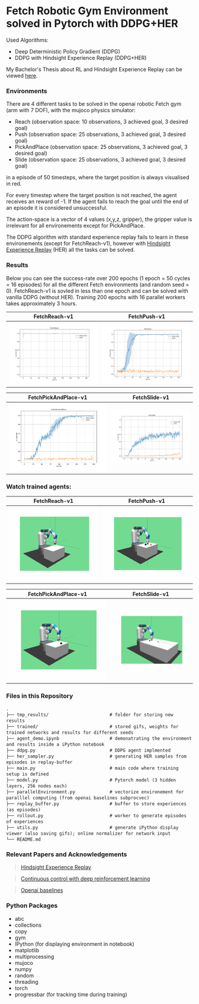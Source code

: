 # Fetch Robotic Gym Environment solved in Pytorch with DDPG+HER

Used Algorithms:
- Deep Deterministic Policy Gradient (DDPG)
- DDPG with Hindsight Experience Replay (DDPG+HER)

My Bachelor's Thesis about RL and Hindsight Experience Replay can be viewed [here](https://drive.google.com/file/d/1ayOb9t2dB-XccyOEDicSLH-0CBFeeaDr/view).

### Environments

There are 4 different tasks to be solved in the openai robotic Fetch gym (arm with 7 DOF), with the mujoco physics simulator:
 - Reach  (observation space: 10 observations, 3 achieved goal, 3 desired goal)
 - Push  (observation space: 25 observations, 3 achieved goal, 3 desired goal)
 - PickAndPlace  (observation space: 25 observations, 3 achieved goal, 3 desired goal)
 - Slide  (observation space: 25 observations, 3 achieved goal, 3 desired goal)

in a episode of 50 timesteps, where the target position is always visualised in red.

For every timestep where the target position is not reached, the agent receives an reward of -1. If the agent fails to reach the goal until the end of an episode it is considered unsuccessful.

The action-space is a vector of 4 values (x,y,z, gripper), the gripper value is irrelevant for all environements except for PickAndPlace.

The DDPG algorithm with standard experience replay fails to learn in these environements (except for FetchReach-v1), however with [Hindsight Experience Replay](https://arxiv.org/abs/1707.01495) (HER) all the tasks can be solved.


### Results

Below you can see the success-rate over 200 epochs (1 epoch = 50 cycles = 16 episodes) for all the different Fetch environments (and random seed = 0). FetchReach-v1 is sovled in less than one epoch and can be solved with vanilla DDPG (without HER). Training 200 epochs with 16 parallel workers takes approximately 3 hours.

FetchReach-v1| FetchPush-v1
-----------------------|-----------------------|
![](./trained/Reach/Reach.svg)| ![](./trained/Push/Push.svg)

FetchPickAndPlace-v1| FetchSlide-v1
-----------------------|-----------------------|
![](./trained/PickAndPlace/PickAndPlace.svg)| ![](./trained/Slide/Slide.svg)


### Watch trained agents:

FetchReach-v1| FetchPush-v1
-----------------------|-----------------------|
![](./trained/Reach/reach_HER.gif)| ![](./trained/Push/push_HER.gif)

FetchPickAndPlace-v1| FetchSlide-v1
-----------------------|-----------------------|
![](./trained/PickAndPlace/pickandplace_HER.gif)| ![](./trained/Slide/slide_HER.gif)

### Files in this Repository
                    
    .
    ├── tmp_results/                       # folder for storing new results
    ├── trained/                           # stored gifs, weights for trained networks and results for different seeds 
    ├── agent_demo.ipynb                   # demonatrating the environment and results inside a iPython notebook 
    ├── ddpg.py                            # DDPG agent implmented
    ├── her_sampler.py                     # generating HER samples from episodes in replay-buffer
    ├── main.py                            # main code where training setup is defined
    ├── model.py                           # Pytorch model (3 hidden layers, 256 nodes each)
    ├── parallelEnvironment.py             # vectorize environement for paralllel computing (from openai baselines subprocvec)
    ├── replay_buffer.py                   # buffer to store experiences (as episodes)
    ├── rollout.py                         # worker to generate episodes of experiences
    ├── utils.py                           # generate iPython display viewer (also saving gifs); online normalizer for network input
    └── README.md
    
### Relevant Papers and Acknowledgements
 > [Hindsight Experience Replay](https://arxiv.org/abs/1707.01495) 
 
 > [Continuous control with deep reinforcement learning](https://arxiv.org/abs/1509.02971)
 
 > [Openai baselines](https://github.com/openai/baselines)


### Python Packages
 - abc
 - collections
 - copy
 - gym
 - IPython  (for displaying environment in notebook)
 - matplotlib
 - multiprocessing
 - mujoco
 - numpy
 - random
 - threading
 - torch
 - progressbar   (for tracking time during training)


